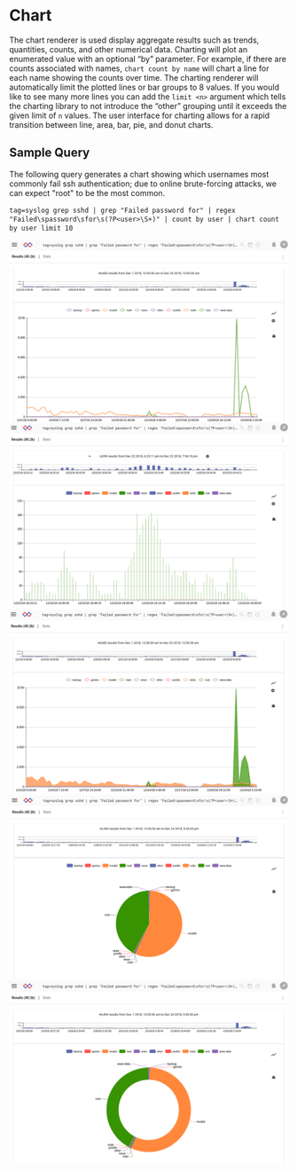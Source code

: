# Chart

The chart renderer is used display aggregate results such as trends, quantities, counts, and other numerical data. Charting will plot an enumerated value with an optional “by” parameter. For example, if there are counts associated with names, `chart count by name` will chart a line for each name showing the counts over time. The charting renderer will automatically limit the plotted lines or bar groups to 8 values. If you would like to see many more lines you can add the `limit <n>` argument which tells the charting library to not introduce the “other” grouping until it exceeds the given limit of `n` values. The user interface for charting allows for a rapid transition between line, area, bar, pie, and donut charts.

## Sample Query

The following query generates a chart showing which usernames most commonly fail ssh authentication; due to online brute-forcing attacks, we can expect "root" to be the most common.

```
tag=syslog grep sshd | grep "Failed password for" | regex "Failed\spassword\sfor\s(?P<user>\S+)" | count by user | chart count by user limit 10
```

![](chart1.png)
![](chart2.png)
![](chart3.png)
![](chart4.png)
![](chart5.png)
